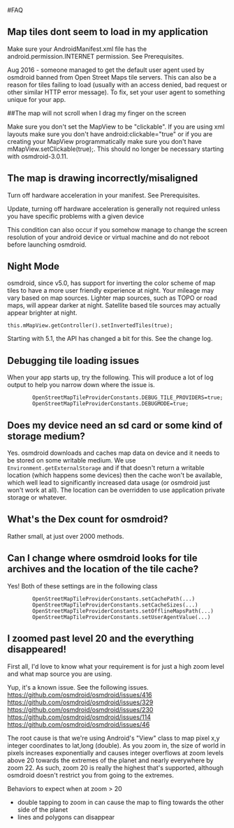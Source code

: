 #FAQ

## Map tiles dont seem to load in my application

Make sure your AndroidManifest.xml file has the android.permission.INTERNET permission. See Prerequisites.

Aug 2016 - someone managed to get the default user agent used by osmdroid banned from Open Street Maps tile servers. This can also be a reason for tiles failing to load (usually with an access denied, bad request or other similar HTTP error message). To fix, set your user agent to something unique for your app.

##The map will not scroll when I drag my finger on the screen

Make sure you don't set the MapView to be "clickable". If you are using xml layouts make sure you don't have android:clickable="true" or if you are creating your MapView programmatically make sure you don't have mMapView.setClickable(true);. This should no longer be necessary starting with osmdroid-3.0.11.

## The map is drawing incorrectly/misaligned

Turn off hardware acceleration in your manifest. See Prerequisites.

Update, turning off hardware acceleration is generally not required unless you have specific problems with a given device

This condition can also occur if you somehow manage to change the screen resolution of your android device or virtual machine and do not reboot before launching osmdroid.


## Night Mode

osmdroid, since v5.0, has support for inverting the color scheme of map tiles to have a more user friendly experience at night. Your mileage may vary based on map sources. Lighter map sources, such as TOPO or road maps,  will appear darker at night. Satellite based tile sources may actually appear brighter at night.

````
this.mMapView.getController().setInvertedTiles(true);
````

Starting with 5.1, the API has changed a bit for this. See the change log.

## Debugging tile loading issues

When your app starts up, try the following. This will produce a lot of log output to help you narrow down where the issue is.
````
        OpenStreetMapTileProviderConstants.DEBUG_TILE_PROVIDERS=true;
        OpenStreetMapTileProviderConstants.DEBUGMODE=true;
````

## Does my device need an sd card or some kind of storage medium?

Yes. osmdroid downloads and caches map data on device and it needs to be stored on some writable medium. We use `Environment.getExternalStorage` and if that doesn't return a writable location (which happens some devices) then the cache won't be available, which well lead to significantly increased data usage (or osmdroid just won't work at all). The location can be overridden to use application private storage or whatever.

## What's the Dex count for osmdroid?

Rather small, at just over 2000 methods.

## Can I change where osmdroid looks for tile archives and the location of the tile cache?

Yes! Both of these settings are in the following class

````
        OpenStreetMapTileProviderConstants.setCachePath(...)
        OpenStreetMapTileProviderConstants.setCacheSizes(...)
        OpenStreetMapTileProviderConstants.setOfflineMapsPath(...)
        OpenStreetMapTileProviderConstants.setUserAgentValue(...)
````

## I zoomed past level 20 and the everything disappeared!

First all, I'd love to know what your requirement is for just a high zoom level and what map source you are using.

Yup, it's a known issue. See the following issues.
https://github.com/osmdroid/osmdroid/issues/416
https://github.com/osmdroid/osmdroid/issues/329
https://github.com/osmdroid/osmdroid/issues/230
https://github.com/osmdroid/osmdroid/issues/114
https://github.com/osmdroid/osmdroid/issues/46

The root cause is that we're using Android's "View" class to map pixel x,y integer coordinates to lat,long (double). As you zoom in, the size of world in pixels increases exponentially and causes integer overflows at zoom levels above 20 towards the extremes of the planet and nearly everywhere by zoom 22. As such, zoom 20 is really the highest that's supported, although osmdroid doesn't restrict you from going to the extremes. 

Behaviors to expect when at zoom > 20
 - double tapping to zoom in can cause the map to fling towards the other side of the planet
 - lines and polygons can disappear
